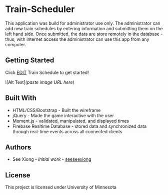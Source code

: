 # Train-Scheduler
This application was build for administrator use only.  The administrator can add new train schedules by entering information and submitting them on the left hand side.  Once submitted, the data are store remotely in the database - thus, with internet access the administrator can use this app from any computer.

## Getting Started
Click [EDIT](https://seeseexiong.github.io/Train-Scheduler-/) Train Schedule to get started!

![Alt Text](*paste image URL here*)

## Built With
* HTML/CSS/Bootstrap - Built the wireframe
* jQuery - Made the game interactive with the user
* Moment.js - validated, manipulated, and displayed times
* Firebase Realtime Database - stored data and synchronized data through real-time events across all connected clients

## Authors
* See Xiong - _initial work_ - [seeseexiong]( https://github.com/seeseexiong)

## License
This project is licensed under University of Minnesota
